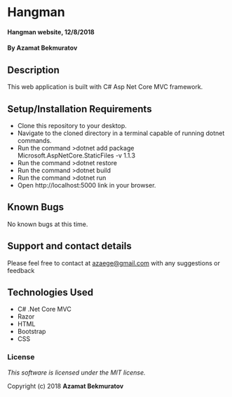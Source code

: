 # Hangman

#### Hangman website, 12/8/2018

#### By **Azamat Bekmuratov**

## Description

This web application is built with C# Asp Net Core MVC framework. 

## Setup/Installation Requirements

* Clone this repository to your desktop.
* Navigate to the cloned directory in a terminal capable of running dotnet commands.
* Run the command >dotnet add package Microsoft.AspNetCore.StaticFiles -v 1.1.3
* Run the command >dotnet restore
* Run the command >dotnet build
* Run the command >dotnet run
* Open http://localhost:5000 link in your browser.

## Known Bugs

No known bugs at this time.

## Support and contact details

Please feel free to contact at azaege@gmail.com with any suggestions or feedback

## Technologies Used

* C# .Net Core MVC
* Razor
* HTML
* Bootstrap
* CSS

### License

*This software is licensed under the MIT license.*

Copyright (c) 2018 **Azamat Bekmuratov**
